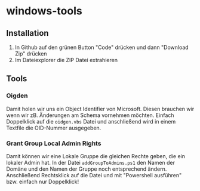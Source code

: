 # windows-tools
## Installation 
1. In Github auf den grünen Button "Code" drücken und dann "Download Zip" drücken 
2. Im Dateiexplorer die ZIP Datei extrahieren 

## Tools
### Oigden
Damit holen wir uns ein Object Identifier von Microsoft. Diesen brauchen wir wenn wir zB. Änderungen am Schema vornehmen möchten. 
Einfach Doppelklick auf die `oidgen.vbs` Datei und anschließend wird in einem Textfile die OID-Nummer ausgegeben. 

### Grant Group Local Admin Rights
Damit können wir eine Lokale Gruppe die gleichen Rechte geben, die ein lokaler Admin hat. 
In der Datei `addGroupToAdmins.ps1` den Namen der Domäne und den Namen der Gruppe noch entsprechend ändern. 
Anschließend Rechtsklick auf die Datei und mit "Powershell ausführen" bzw. einfach nur Doppelklick!
